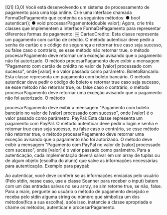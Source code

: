 [Q1] (3,0) Você está desenvolvendo um sistema de processamento de pagamento para
uma loja online. Crie uma interface chamada FormaDePagamento que contenha os
seguintes métodos:
● bool autenticar();
● void processarPagamento(double valor);
Agora, crie três classes que implementem a interface FormaDePagamento para
representar diferentes formas de pagamento:
￼
CartaoCredito: Esta classe representa um pagamento com cartão de crédito. O método
autenticar deve pedir a senha do cartão e o código de segurança e retornar true caso seja
sucesso, ou false caso o contrário, se esse método não retornar true, o método
procesarPagamento deve retornar uma exceção avisando que o pagamento não foi
autorizado. O método procesarPagamento deve exibir a mensagem "Pagamento com
cartão de crédito no valor de [valor] processado com sucesso", onde [valor] é o valor
passado como parâmetro.
BoletoBancario: Esta classe representa um pagamento com boleto bancário. O método
autenticar deve pedir o código do boleto e retornar true caso seja sucesso, se esse método
não retornar true, ou false caso o contrário, o método procesarPagamento deve retornar
uma exceção avisando que o pagamento não foi autorizado. O método

procesarPagamento deve exibir a mensagem "Pagamento com boleto bancário no valor de
[valor] processado com sucesso", onde [valor] é o valor passado como parâmetro.
PayPal: Esta classe representa um pagamento com PayPal. O método autenticar deve
pedir o login e senha e retornar true caso seja sucesso, ou false caso o contrário, se esse
método não retornar true, o método procesarPagamento deve retornar uma exceção
avisando que o pagamento não foi autorizado. O método deve exibir a mensagem
"Pagamento com PayPal no valor de [valor] processado com sucesso", onde [valor] é o
valor passado como parâmetro.
Para a autenticação, cada implementação deverá salvar em um array de tuplas ou de
algum objeto (escolha do aluno) que salve as informações necessárias para autenticação.
Exemplo para paypal:

Ao autenticar, você deve conferir se as informações enviadas pelo usuário (Pelo stdin,
nesse caso, use a classe Scanner para receber o input) batem com um das entradas
salvas no seu array, se sim retorne true, se não, false.
Para a main, pergunte ao usuário o método de pagamento desejado e receba pelo stdin
alguma string ou número que simboliza um dos métodos(fica a sua escolha), após isso,
instancie a classe apropriada e chame os métodos, autenticar e procesarPagamento.
